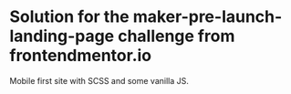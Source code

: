 # Solution for the maker-pre-launch-landing-page challenge from frontendmentor.io

Mobile first site with SCSS and some vanilla JS.
